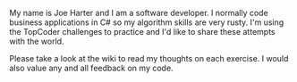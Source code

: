 My name is Joe Harter and I am a software developer. I normally code business applications in C# so my algorithm skills are very rusty. I'm using the TopCoder challenges to practice and I'd like to share these attempts with the world.

Please take a look at the wiki to read my thoughts on each exercise. I would also value any and all feedback on my code.
